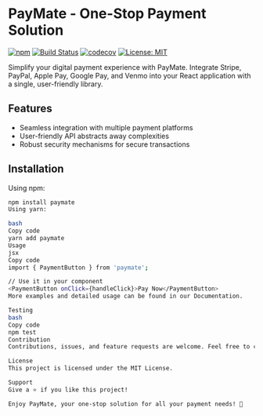 # PayMate - One-Stop Payment Solution

[![npm](https://img.shields.io/npm/v/paymate.svg)](https://www.npmjs.com/package/paymate)
[![Build Status](https://travis-ci.com/username/paymate.svg?branch=master)](https://travis-ci.com/username/paymate)
[![codecov](https://codecov.io/gh/username/paymate/branch/master/graph/badge.svg)](https://codecov.io/gh/username/paymate)
[![License: MIT](https://img.shields.io/badge/License-MIT-green.svg)](https://opensource.org/licenses/MIT)

Simplify your digital payment experience with PayMate. Integrate Stripe, PayPal, Apple Pay, Google Pay, and Venmo into your React application with a single, user-friendly library.

## Features

- Seamless integration with multiple payment platforms
- User-friendly API abstracts away complexities
- Robust security mechanisms for secure transactions

## Installation

Using npm:

```bash
npm install paymate
Using yarn:

bash
Copy code
yarn add paymate
Usage
jsx
Copy code
import { PaymentButton } from 'paymate';

// Use it in your component
<PaymentButton onClick={handleClick}>Pay Now</PaymentButton>
More examples and detailed usage can be found in our Documentation.

Testing
bash
Copy code
npm test
Contribution
Contributions, issues, and feature requests are welcome. Feel free to check issues page if you want to contribute.

License
This project is licensed under the MIT License.

Support
Give a ⭐️ if you like this project!

Enjoy PayMate, your one-stop solution for all your payment needs! 🚀